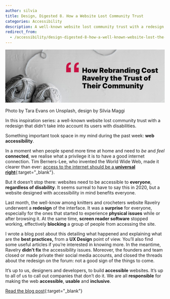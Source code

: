 ```yaml
---
author: silvia
title: Design, Digested 8. How a Website Lost Community Trust
categories: Accessibility
description: A well-known website lost community trust with a redesign that didn't take into account its users with disabilities.
redirect_from:
  - /accessibility/design-digested-8-how-a-well-known-website-lost-the-trust-of-their-community/
---
```

![Design, Digested #8: How a Website Lost Community Trust](/assets/images/design-digested-8.jpg)

Photo by Tara Evans on Unsplash, design by Silvia Maggi

In this inspiration series: a well-known website lost community trust with a redesign that didn’t take into account its users with disabilities.

Something important took space in my mind during the past week: **web accessibility**.

In a moment when people spend more time at home and need to _be_ and _feel_ **connected**, we realise what a privilege it is to have a good internet connection. Tim Berners-Lee, who invented the World Wide Web, made it clearer than ever: [access to the internet should be a **universal right**](https://www.theguardian.com/commentisfree/2020/jun/04/covid-19-internet-universal-right-lockdown-online){:target="_blank"}.

But it doesn’t stop there: websites need to be accessible to **everyone**, **regardless of disability**. It seems surreal to have to say this in 2020, but a website designed with accessibility in mind benefits everyone.

Last month, the well-know among knitters and crocheters website Ravelry underwent a **redesign** of the interface. It was a **surprise** for everyone, especially for the ones that started to experience **physical issues** while or after browsing it. At the same time, **screen reader software** stopped working, effectively **blocking** a group of people from accessing the site.

I wrote a blog post about this detailing what happened and explaining what are the **best practices,** from a **UX Design** point of view. You’ll also find some useful articles if you’re interested in knowing more. In the meantime, Ravelry **didn’t fix** the accessibility issues. Moreover, the founders and team closed or made private their social media accounts, and closed the threads about the redesign on the forum: not a good sign of the things to come.

It’s up to us, designers and developers, to build **accessible** websites. It’s up to all of us to call out companies that don’t do it. We are all **responsible** for making the web **accessible**, **usable** and **inclusive**.

[Read the blog post](https://silviamaggidesign.com/2020/07/20/how-rebranding-cost-ravelry-the-trust-of-their-community/){:target="_blank"}
